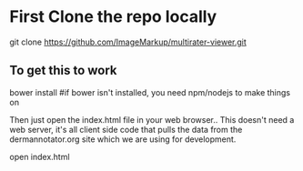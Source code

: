 # First Clone the repo locally

git clone https://github.com/ImageMarkup/multirater-viewer.git



## To get this to work

bower install
#if bower isn't installed, you need npm/nodejs to make things on

Then just open the index.html file in your web browser.. 
This doesn't need a web server, it's all client side code that pulls the
data from the dermannotator.org site which we are using for development.

open index.html 
